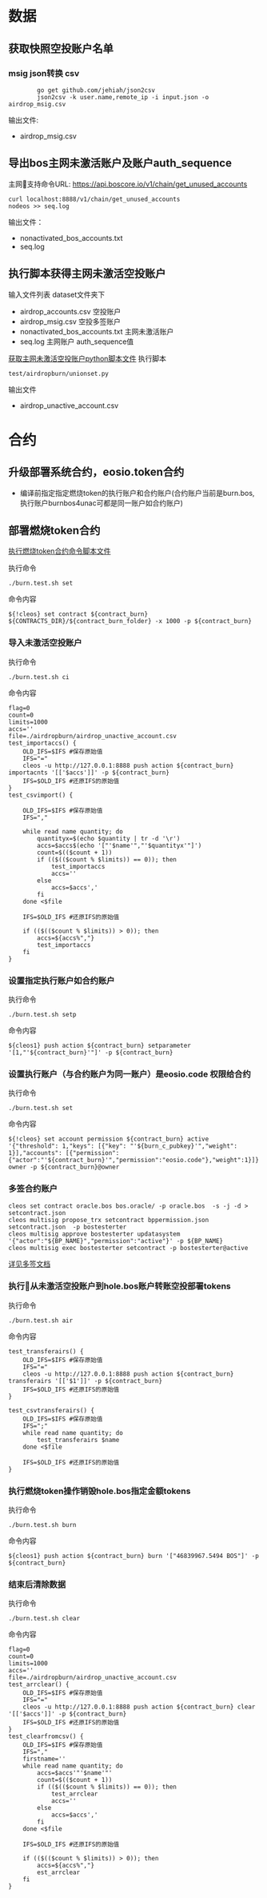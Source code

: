 # 数据
## 获取快照空投账户名单

### msig json转换 csv
  
```
        go get github.com/jehiah/json2csv 
        json2csv -k user.name,remote_ip -i input.json -o airdrop_msig.csv 
```    

输出文件:
* airdrop_msig.csv

## 导出bos主网未激活账户及账户auth_sequence
主网支持命令URL:  https://api.boscore.io/v1/chain/get_unused_accounts 
```
curl localhost:8888/v1/chain/get_unused_accounts 
nodeos >> seq.log
```

输出文件：
* nonactivated_bos_accounts.txt 
* seq.log

## 执行脚本获得主网未激活空投账户

输入文件列表 dataset文件夹下
* airdrop_accounts.csv    空投账户         
* airdrop_msig.csv        空投多签账户
* nonactivated_bos_accounts.txt       主网未激活账户
* seq.log                 主网账户  auth_sequence值

[获取主网未激活空投账户python脚本文件](https://github.com/vlbos/bos.oracle-test/blob/master/oracle.testenv/test/airdropburn/unionset.py)
执行脚本
```
test/airdropburn/unionset.py
```
输出文件
* airdrop_unactive_account.csv
  
# 合约
## 升级部署系统合约，eosio.token合约
* 编译前指定指定燃烧token的执行账户和合约账户(合约账户当前是burn.bos,执行账户burnbos4unac可都是同一账户如合约账户)
## 部署燃烧token合约
[执行燃烧token合约命令脚本文件](https://github.com/vlbos/bos.oracle-test/blob/master/oracle.testenv/test/burn_test.sh)

执行命令
```
./burn.test.sh set
```

命令内容

```
${!cleos} set contract ${contract_burn} ${CONTRACTS_DIR}/${contract_burn_folder} -x 1000 -p ${contract_burn}
```

### 导入未激活空投账户

执行命令
```
./burn.test.sh ci
```

命令内容
```
flag=0
count=0
limits=1000
accs=''
file=./airdropburn/airdrop_unactive_account.csv
test_importaccs() {
    OLD_IFS=$IFS #保存原始值
    IFS="="
    cleos -u http://127.0.0.1:8888 push action ${contract_burn} importacnts '[['$accs']]' -p ${contract_burn}
    IFS=$OLD_IFS #还原IFS的原始值
}
test_csvimport() {
   
    OLD_IFS=$IFS #保存原始值
    IFS=","

    while read name quantity; do
        quantityx=$(echo $quantity | tr -d '\r')
        accs=$accs$(echo '["'$name'","'$quantityx'"]')
        count=$(($count + 1))
        if (($(($count % $limits)) == 0)); then
            test_importaccs
            accs=''
        else
            accs=$accs','
        fi
    done <$file

    IFS=$OLD_IFS #还原IFS的原始值

    if (($(($count % $limits)) > 0)); then
        accs=${accs%","}
        test_importaccs
    fi
}

```

### 设置指定执行账户如合约账户

执行命令
```
./burn.test.sh setp
```

命令内容
```
${cleos1} push action ${contract_burn} setparameter '[1,"'${contract_burn}'"]' -p ${contract_burn}
```

### 设置执行账户（与合约账户为同一账户）是eosio.code 权限给合约
执行命令
```
./burn.test.sh set
```

命令内容
```
${!cleos} set account permission ${contract_burn} active '{"threshold": 1,"keys": [{"key": "'${burn_c_pubkey}'","weight": 1}],"accounts": [{"permission":{"actor":"'${contract_burn}'","permission":"eosio.code"},"weight":1}]}' owner -p ${contract_burn}@owner
```

### 多签合约账户

```
cleos set contract oracle.bos bos.oracle/ -p oracle.bos  -s -j -d > setcontract.json
cleos multisig propose_trx setcontract bppermission.json  setcontract.json  -p bostesterter
cleos multisig approve bostesterter updatasystem '{"actor":"${BP_NAME}","permission":"active"}' -p ${BP_NAME}
cleos multisig exec bostesterter setcontract -p bostesterter@active
```
[详见多签文档](https://github.com/boscore/Documentation/blob/master/Oracle/BOS_Oracle_Deployment.md#22-create-msig)
### 执行从未激活空投账户到hole.bos账户转账空投部署tokens
执行命令
```
./burn.test.sh air
```

命令内容
```
test_transferairs() {
    OLD_IFS=$IFS #保存原始值
    IFS="="
    cleos -u http://127.0.0.1:8888 push action ${contract_burn} transferairs '[['$1']]' -p ${contract_burn}
    IFS=$OLD_IFS #还原IFS的原始值
}

test_csvtransferairs() {
    OLD_IFS=$IFS #保存原始值
    IFS=";"
    while read name quantity; do
        test_transferairs $name
    done <$file

    IFS=$OLD_IFS #还原IFS的原始值
}
```

### 执行燃烧token操作销毁hole.bos指定金额tokens
执行命令
```
./burn.test.sh burn
```

命令内容
```
${cleos1} push action ${contract_burn} burn '["46839967.5494 BOS"]' -p ${contract_burn}
```

### 结束后清除数据

执行命令
```
./burn.test.sh clear
```

命令内容
```
flag=0
count=0
limits=1000
accs=''
file=./airdropburn/airdrop_unactive_account.csv
test_arrclear() {
    OLD_IFS=$IFS #保存原始值
    IFS="="
    cleos -u http://127.0.0.1:8888 push action ${contract_burn} clear '[['$accs']]' -p ${contract_burn}
    IFS=$OLD_IFS #还原IFS的原始值
}
test_clearfromcsv() {
    OLD_IFS=$IFS #保存原始值
    IFS=","
    firstname=''
    while read name quantity; do
        accs=$accs'"'$name'"'
        count=$(($count + 1))
        if (($(($count % $limits)) == 0)); then
            test_arrclear
            accs=''
        else
            accs=$accs','
        fi
    done <$file

    IFS=$OLD_IFS #还原IFS的原始值

    if (($(($count % $limits)) > 0)); then
        accs=${accs%","}
        est_arrclear
    fi
}
```